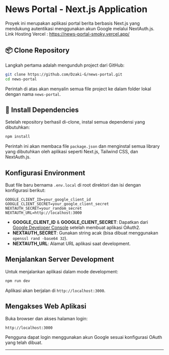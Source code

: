 # News Portal - Next.js Application

Proyek ini merupakan aplikasi portal berita berbasis Next.js yang mendukung autentikasi menggunakan akun Google melalui NextAuth.js.
Link Hosting Vercel : https://news-portal-smoky.vercel.app/ 

## 📦 Clone Repository

Langkah pertama adalah mengunduh project dari GitHub:

```bash
git clone https://github.com/Dzaki-G/news-portal.git
cd news-portal
```

Perintah di atas akan menyalin semua file project ke dalam folder lokal dengan nama `news-portal`.

## 📁 Install Dependencies

Setelah repository berhasil di-clone, instal semua dependensi yang dibutuhkan:

```bash
npm install
```

Perintah ini akan membaca file `package.json` dan menginstal semua library yang dibutuhkan oleh aplikasi seperti Next.js, Tailwind CSS, dan NextAuth.js.

## Konfigurasi Environment

Buat file baru bernama `.env.local` di root direktori dan isi dengan konfigurasi berikut:

```env
GOOGLE_CLIENT_ID=your_google_client_id
GOOGLE_CLIENT_SECRET=your_google_client_secret
NEXTAUTH_SECRET=your_random_secret
NEXTAUTH_URL=http://localhost:3000
```

- **GOOGLE_CLIENT_ID** & **GOOGLE_CLIENT_SECRET**: Dapatkan dari [Google Developer Console](https://console.developers.google.com/) setelah membuat aplikasi OAuth2.
- **NEXTAUTH_SECRET**: Gunakan string acak (bisa dibuat menggunakan `openssl rand -base64 32`).
- **NEXTAUTH_URL**: Alamat URL aplikasi saat development.
  

## Menjalankan Server Development

Untuk menjalankan aplikasi dalam mode development:

```bash
npm run dev
```

Aplikasi akan berjalan di `http://localhost:3000`.

## Mengakses Web Aplikasi

Buka browser dan akses halaman login:

```
http://localhost:3000
```

Pengguna dapat login menggunakan akun Google sesuai konfigurasi OAuth yang telah dibuat.

---

